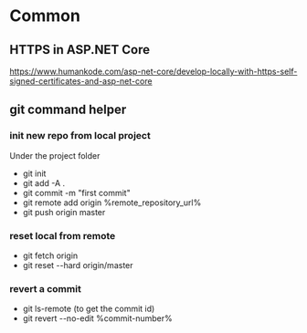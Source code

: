 # Common

## HTTPS in ASP.NET Core

<https://www.humankode.com/asp-net-core/develop-locally-with-https-self-signed-certificates-and-asp-net-core>

## git command helper

### init new repo from local project

Under the project folder
- git init
- git add -A .
- git commit -m "first commit"
- git remote add origin %remote_repository_url%
- git push origin master

### reset local from remote

- git fetch origin
- git reset --hard origin/master

### revert a commit

- git ls-remote (to get the commit id)
- git revert --no-edit %commit-number%
